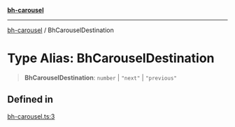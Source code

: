 [**bh-carousel**](../README.md)

---

[bh-carousel](../globals.md) / BhCarouselDestination

# Type Alias: BhCarouselDestination

> **BhCarouselDestination**: `number` \| `"next"` \| `"previous"`

## Defined in

[bh-carousel.ts:3](https://github.com/ctorgalson/bh-carousel/blob/84d61bbd9f21460538f5c7557fe08b05b800881b/src/bh-carousel.ts#L3)
